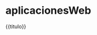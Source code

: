 # aplicacionesWeb
<html ng-app="miapp">
	<script src="E:/AplicacioneWeb/angular-1.5.8/angular.js"> </script>
		<body ng-controller='control1'>
		{{titulo}}
		<reloj modo='fecha'/>
		<script>
		var miapp=angular.module('miapp',[])
		.controller('control1',function($scope)
								{
								$scope.titulo='Mi aplicacion';
								}
					).directive('reloj', function($interval){
					var obj;
				obj=
				{restrict:'E',link:function(scope,elemento,atributo)
					{
						function imprimirHora()
						{
							var fh=new Date();
							if(atributo.modo=='hora')
							{
								elemento.html(fh.toLocaleTimeString());
							}
							else if (atributo.modo=='fecha')
							{
								elemento.html(fh.toLocaleString());
							}
						}
					imprimirHora();
					}
				};
			return obj;
			});
		</script>
	</body>
</html>
